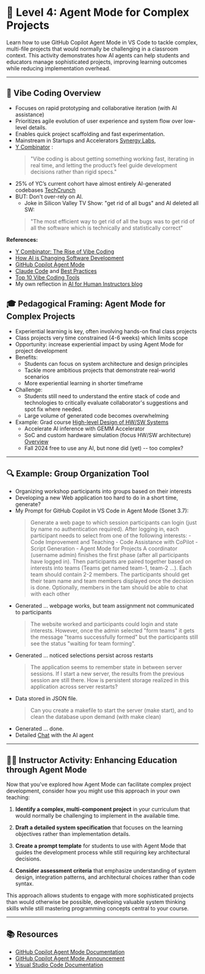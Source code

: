# 🚀 Level 4: Agent Mode for Complex Projects

Learn how to use GitHub Copilot Agent Mode in VS Code to tackle complex, multi-file projects that would normally be challenging in a classroom context. This activity demonstrates how AI agents can help students and educators manage sophisticated projects, improving learning outcomes while reducing implementation overhead.

---
## 🧩 Vibe Coding Overview
   - Focuses on rapid prototyping and collaborative iteration (with AI assistance)
   - Prioritizes agile evolution of  user experience and system flow over low-level details.
   - Enables quick project scaffolding and fast experimentation.
   - Mainstream in Startups and Accelerators [Synergy Labs](https://www.synergylabs.co/blog/what-is-vibe-coding-your-2025-vibe-coding-guide), 
   - [Y Combinator](https://www.ycombinator.com/blog/the-rise-of-vibe-coding/) :  
      > "Vibe coding is about getting something working fast, iterating in real time, and letting the product’s feel guide development decisions rather than rigid specs."  
   - 25% of YC’s current cohort have almost entirely AI-generated codebases [TechCrunch](https://techcrunch.com/2025/03/06/a-quarter-of-startups-in-ycs-current-cohort-have-codebases-that-are-almost-entirely-ai-generated/)
   - BUT: Don't over-rely on AI.
      - Joke in Silicon Valley TV Show: "get rid of all bugs" and AI deleted all SW: 
      > "The most efficient way to get rid of all the bugs was to get rid of all the software which is technically and statistically correct"

   
   **References:**
   - [Y Combinator: The Rise of Vibe Coding](https://www.ycombinator.com/blog/the-rise-of-vibe-coding/)
   - [How AI is Changing Software Development](https://thenewstack.io/how-ai-is-changing-software-development/)
   - [GitHub Copilot Agent Mode](https://github.blog/news-insights/product-news/github-copilot-agent-mode-activated/)
   - [Claude Code](https://www.anthropic.com/index/claude-code) and [Best Practices](https://www.anthropic.com/engineering/claude-code-best-practices)
   - [Top 10 Vibe Coding Tools](https://dev.to/therealmrmumba/top-10-vibe-coding-tools-that-feel-like-magic-in-2025-1md)
   - My own reflection in [AI for Human Instructors blog](https://teams.microsoft.com/l/message/19:1e2758ec49174425841771cc691dacb6@thread.tacv2/1744383783456?tenantId=a8eec281-aaa3-4dae-ac9b-9a398b9215e7&groupId=b5f3c736-7e2d-4bef-9b54-650ae2086004&parentMessageId=1744383783456&teamName=COE%20Faculty&channelName=AI%20for%20Human%20Instructors&createdTime=1744383783456)


## 🎓 Pedagogical Framing: Agent Mode for Complex Projects

- Experiential learning is key, often involving hands-on final class projects
- Class projects very time constrained (4-6 weeks) which limits scope
- Opportunity: increase experiential impact by using Agent Mode for project development
- Benefits:
    - Students can focus on system architecture and design principles
    - Tackle more ambitious projects that demonstrate real-world scenarios
    - More experiential learning in shorter timeframe
- Challenge: 
   - Students still need to understand the entire stack of code and technologies to critically evaluate collaborator's suggestions and spot fix where needed.
   - Large volume of generated code becomes overwhelming
- Example: Grad course [High-level Design of HW/SW Systems](https://neu-ece-7368.github.io/)
   - Accelerate AI inference with GEMM Accelerator 
   - SoC and custom hardware simulation (focus HW/SW architecture) [Overview](https://neu-ece-7368.github.io/SystemCCosimulation.html)
   - Fall 2024 free to use any AI, but none did (yet) -- too complex?

---

## 🔍 Example: Group Organization Tool

- Organizing workshop participants into groups based on their interests
- Developing a new Web application too hard to do in a short time, generate?
- My Prompt for GitHub Copilot in VS Code in Agent Mode (Sonet 3.7):
  > Generate a web page to which session participants can login (just by name no authentication required). After logging in, each participant needs to select from one of the following interests:
      - Code Improvement and Teaching
      - Code Assistance with CoPilot
      - Script Generation
      - Agent Mode for Projects
    A coordinator (username admin) finishes the first phase (after all participants have logged in). Then participants are paired together based on interests into teams (Teams get named team-1, team-2 ...). Each team should contain 2-2 members. The participants should get their team name and team members displayed once the decision is done. Optionally, members in the tam should be able to chat with each other
- Generated ... webpage works, but team assignment not communicated to participants
  > The website worked and participants could login and state interests. However, once the admin selected "form teams" it gets the message "teams successfully formed" but the participants still see the status "waiting for team forming".
- Generated ... noticed selections persist across restarts 
  > The application seems to remember state in between server sessions. If I start a new server, the results from the previous session are still there. How is persistent storage realized in this application across server restarts?
- Data stored in JSON file. 
  > Can you create a makefile to start the server (make start), and to clean the database upon demand (with make clean)
- Generated ... done. 
- Detailed [Chat](Chat.md) with the AI agent

---

## 🧑‍🏫 Instructor Activity: Enhancing Education through Agent Mode

Now that you've explored how Agent Mode can facilitate complex project development, consider how you might use this approach in your own teaching:

1. **Identify a complex, multi-component project** in your curriculum that would normally be challenging to implement in the available time.

2. **Draft a detailed system specification** that focuses on the learning objectives rather than implementation details.

3. **Create a prompt template** for students to use with Agent Mode that guides the development process while still requiring key architectural decisions.

4. **Consider assessment criteria** that emphasize understanding of system design, integration patterns, and architectural choices rather than code syntax.

This approach allows students to engage with more sophisticated projects than would otherwise be possible, developing valuable system thinking skills while still mastering programming concepts central to your course.

---

## 📚 Resources

- [GitHub Copilot Agent Mode Documentation](https://docs.github.com/en/copilot/github-copilot-in-vscode/using-the-agent-view-in-github-copilot)
- [GitHub Copilot Agent Mode Announcement](https://github.blog/news-insights/product-news/github-copilot-agent-mode-activated/)
- [Visual Studio Code Documentation](https://code.visualstudio.com/docs)
